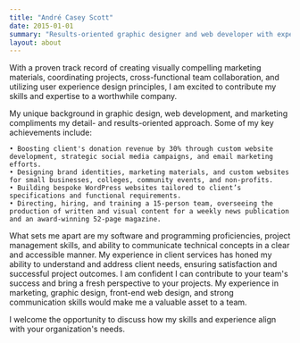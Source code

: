 ```yaml
---
title: "André Casey Scott"
date: 2015-01-01
summary: "Results-oriented graphic designer and web developer with expertise in developing WordPress websites and effective digital strategies."
layout: about
---
```


With a proven track record of creating visually compelling marketing materials, coordinating projects, cross-functional team collaboration, and utilizing user experience design principles, I am excited to contribute my skills and expertise to a worthwhile company.

My unique background in graphic design, web development, and marketing compliments my detail- and results-oriented approach. Some of my key achievements include:

    • Boosting client's donation revenue by 30% through custom website development, strategic social media campaigns, and email marketing efforts.
    • Designing brand identities, marketing materials, and custom websites for small businesses, colleges, community events, and non-profits.
    • Building bespoke WordPress websites tailored to client’s specifications and functional requirements.
    • Directing, hiring, and training a 15-person team, overseeing the production of written and visual content for a weekly news publication and an award-winning 52-page magazine.

What sets me apart are my software and programming proficiencies, project management skills, and ability to communicate technical concepts in a clear and accessible manner. My experience in client services has honed my ability to understand and address client needs, ensuring satisfaction and successful project outcomes.
I am confident I can contribute to your team's success and bring a fresh perspective to your projects. My experience in marketing, graphic design, front-end web design, and strong communication skills would make me a valuable asset to a team.

I welcome the opportunity to discuss how my skills and experience align with your organization's needs.